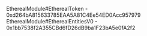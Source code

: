 EtherealModule#EtherealToken - 0xd264bA815633785EAA5A81C4Ee54ED0Acc957979
EtherealModule#EtherealEntitiesV0 - 0x1bb7538f2A355CBd6fD26dB9ba1F23bA5e0fA2f2
